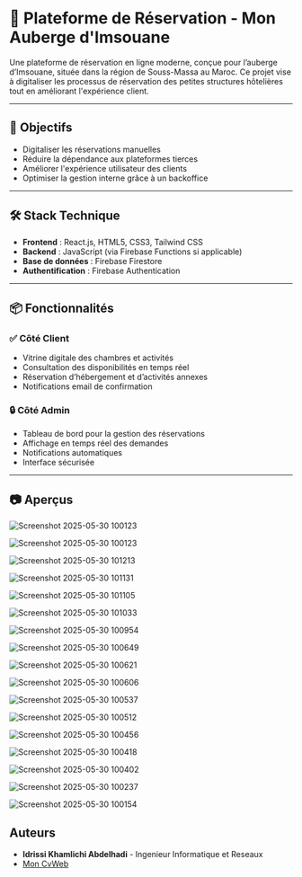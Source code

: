 # 🌊 Plateforme de Réservation - Mon Auberge d'Imsouane

Une plateforme de réservation en ligne moderne, conçue pour l’auberge d’Imsouane, située dans la région de Souss-Massa au Maroc. Ce projet vise à digitaliser les processus de réservation des petites structures hôtelières tout en améliorant l'expérience client.

---

## 🚀 Objectifs

- Digitaliser les réservations manuelles
- Réduire la dépendance aux plateformes tierces
- Améliorer l'expérience utilisateur des clients
- Optimiser la gestion interne grâce à un backoffice

---

## 🛠️ Stack Technique

- **Frontend** : React.js, HTML5, CSS3, Tailwind CSS  
- **Backend** : JavaScript (via Firebase Functions si applicable)  
- **Base de données** : Firebase Firestore  
- **Authentification** : Firebase Authentication  

---

## 📦 Fonctionnalités

### ✅ Côté Client
- Vitrine digitale des chambres et activités
- Consultation des disponibilités en temps réel
- Réservation d’hébergement et d’activités annexes
- Notifications email de confirmation

### 🔒 Côté Admin
- Tableau de bord pour la gestion des réservations
- Affichage en temps réel des demandes
- Notifications automatiques
- Interface sécurisée

---

## 📷 Aperçus

![Screenshot 2025-05-30 100123](https://github.com/user-attachments/assets/d82cfab0-de29-49cc-9ba4-cacd5667923c)

![Screenshot 2025-05-30 100123](https://github.com/user-attachments/assets/22a72fdb-6a37-44d2-b986-1b567c67bb01)

![Screenshot 2025-05-30 101213](https://github.com/user-attachments/assets/6b36b719-7d3c-41ec-862f-244c20841ba7)

![Screenshot 2025-05-30 101131](https://github.com/user-attachments/assets/393576bc-533e-4a03-b1bc-b20a862f7421)

![Screenshot 2025-05-30 101105](https://github.com/user-attachments/assets/b5c05b48-0269-466d-ac4f-4361e8cf0b13)

![Screenshot 2025-05-30 101033](https://github.com/user-attachments/assets/3b9a6cc2-f8fb-46fd-9379-52f37a5144c3)

![Screenshot 2025-05-30 100954](https://github.com/user-attachments/assets/eca2c28a-f73a-4532-869c-12df3162374d)

![Screenshot 2025-05-30 100649](https://github.com/user-attachments/assets/eb87fe3e-27b6-4c9d-ac34-35c2af4b5e58)

![Screenshot 2025-05-30 100621](https://github.com/user-attachments/assets/f6a9734f-d44d-4317-9244-30e84ba50df1)

![Screenshot 2025-05-30 100606](https://github.com/user-attachments/assets/012ceaa2-d32a-49dc-955a-55f6eaaf5849)

![Screenshot 2025-05-30 100537](https://github.com/user-attachments/assets/ecbaf31b-5988-4da2-bf0f-5b9fb59bbea7)

![Screenshot 2025-05-30 100512](https://github.com/user-attachments/assets/c545f119-05b9-4abd-a3c0-7b2be290e63e)

![Screenshot 2025-05-30 100456](https://github.com/user-attachments/assets/45d0c801-0b31-475c-bf63-47e3e02523d5)

![Screenshot 2025-05-30 100418](https://github.com/user-attachments/assets/0648ff8e-01ba-4fff-9f2c-3d5c4c9b2f05)

![Screenshot 2025-05-30 100402](https://github.com/user-attachments/assets/7628367f-898a-4ecf-8a9b-05952a819603)

![Screenshot 2025-05-30 100237](https://github.com/user-attachments/assets/75aea89c-8ec6-4a3e-997c-d4d5ba41d13d)

![Screenshot 2025-05-30 100154](https://github.com/user-attachments/assets/abd16696-c9e5-4724-b774-bc07800a1131)


  
## Auteurs

- **Idrissi Khamlichi Abdelhadi** - Ingenieur Informatique et Reseaux
-   [Mon CvWeb](https://ik-abdou.vercel.app/)



